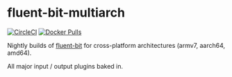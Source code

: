 # fluent-bit-multiarch
[![CircleCI](https://circleci.com/gh/jessestuart/fluent-bit-multiarch.svg?style=shield)](https://circleci.com/gh/jessestuart/fluent-bit-multiarch)
[![Docker Pulls](https://img.shields.io/docker/pulls/jessestuart/fluent-bit.svg)](https://hub.docker.com/r/jessestuart/fluent-bit/)

Nightly builds of [fluent-bit](https://github.com/fluent/fluent-bit) for
cross-platform architectures (armv7, aarch64, amd64).

All major input / output plugins baked in.
